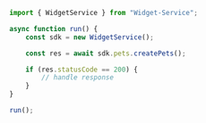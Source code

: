 <!-- Start SDK Example Usage [usage] -->
```typescript
import { WidgetService } from "Widget-Service";

async function run() {
    const sdk = new WidgetService();

    const res = await sdk.pets.createPets();

    if (res.statusCode == 200) {
        // handle response
    }
}

run();

```
<!-- End SDK Example Usage [usage] -->